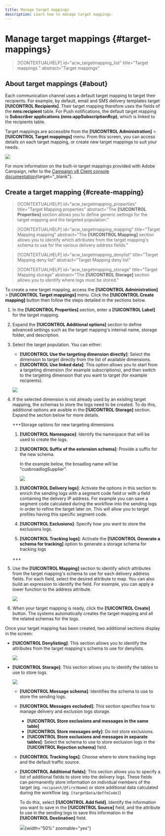 ```yaml
---
title: Manage target mappings
description: Learn how to manage target mappings.
---
```

# Manage target mappings {#target-mappings}

>[!CONTEXTUALHELP]
>id="acw_targetmapping_list"
>title="Target mappings "
>abstract="Target mappings"

## About target mappings {#about}

Each communication channel uses a default target mapping to target their recipients. For example, by default, email and SMS delivery templates target **[!UICONTROL Recipients]**. Their target mapping therefore uses the fields of the **nms:recipient** table. For Push notifications, the default target mapping is **Subscriber applications (nms:appSubscriptionRcp)**, which is linked to the recipients table. 

Target mappings are accessible from the **[!UICONTROL Administration]** > **[!UICONTROL Target mappings]** menu. From this screen, you can access details on each target mapping, or create new target mappings to suit your needs.

![](assets/target-mappings-list.png)

For more information on the built-in target mappings provided with Adobe Campaign, refer to the [Campaign v8 Client console documentation](https://experienceleague.adobe.com/docs/campaign/campaign-v8/audience/add-profiles/target-mappings.html){target="_blank"}.

## Create a target mapping {#create-mapping}

>[!CONTEXTUALHELP]
>id="acw_targetmapping_properties"
>title="Target Mapping properties"
>abstract="The **[!UICONTROL Properties]** section allows you to define generic settings for the target mapping and the targeted population."

>[!CONTEXTUALHELP]
>id="acw_targetmapping_mapping"
>title="Target Mapping mapping"
>abstract="The **[!UICONTROL Mapping]** section allows you to identify which attributes from the target mapping's schema to use for the various delivery address fields."

>[!CONTEXTUALHELP]
>id="acw_targetmapping_denylist"
>title="Target Mapping deny list"
>abstract="Target Mapping deny list"

>[!CONTEXTUALHELP]
>id="acw_targetmapping_storage"
>title="Target Mapping storage"
>abstract="The **[!UICONTROL Storage]** section allows you to identify where logs must be stored."

To create a new target mapping, access the **[!UICONTROL Administration]** > **[!UICONTROL Target mappings]** menu. Click the **[!UICONTROL Create mapping]** button then follow the steps detailed in the sections below.

1. In the **[!UICONTROL Properties]** section, enter a **[!UICONTROL Label]** for the target mapping.

1. Expand the **[!UICONTROL Additional options]** section to define advanced settings such as the target mapping's internal name, storage folder, and description.

1. Select the target population. You can either:

    * **[!UICONTROL Use the targeting dimension directly]**: Select the dimension to target directly from the list of available dimensions.
    * **[!UICONTROL Use linked data]**: This option allows you to start from a targeting dimension (for example subscriptions), and then switch to the targeting dimension that you want to target (for example recipients). 

    ![](assets/target-mappings-properties.png)

1. If the selected dimension is not already used by an existing target mapping, the schemas to store the logs need to be created. To do this, additional options are avaible in the **[!UICONTROL Storage]** section. Expand the section below for more details. 

    +++Storage options for new targeting dimensions

    1. **[!UICONTROL Namespace]**: Identify the namespace that will be used to create the logs. 
    1. **[!UICONTROL Suffix of the extension schema]**: Provide a suffix for the new schema. 

        In the example below, the broadlog name will be "cusbroadlogSupplier".

        ![](assets/target-mappings-new.png)

    1. **[!UICONTROL Delivery logs]**: Activate the options in this section to enrich the sending logs with a segment code field or with a field containing the delivery IP address. For example you can save a segment code calculated during the workflow into the sending logs in order to refine the target later on. This will allow you to target profiles having this specific segment code.

    1. **[!UICONTROL Exclusions]**: Specify how you want to store the exclusions logs.

    1. **[!UICONTROL Tracking logs]**: Activate the **[!UICONTROL Generate a schema for tracking]** option to generate a storage schema for tracking logs

    +++

1. Use the **[!UICONTROL Mapping]** section to identify which attributes from the target mapping's schema to use for each delivery address fields. For each field, select the desired attribute to map. You can also build an expression to identify the field. For example, you can apply a lower function to the address attribute.

    ![](assets/target-mappings-mapping.png)

1. When your target mapping is ready, click the **[!UICONTROL Create]** button. The systems automatically creates the target mapping and all the related schemas for the logs.

Once your target mapping has been created, two additional sections display in the screen:

* **[!UICONTROL Denylisting]**: This section allows you to identify the attributes from the target mapping's schema to use for denylists.

    ![](assets/target-mappings-denylisting.png)

* **[!UICONTROL Storage]**: This section allows you to identify the tables to use to store logs.

    ![](assets/target-mappings-storage.png)

    * **[!UICONTROL Message schema]**:  Identifies the schema to use to store the sending logs.
    * **[!UICONTROL Messages excluded]**: This section specifies how to manage delivery and exclusion logs storage.

        * **[!UICONTROL Store exclusions and messages in the same table]**
        * **[!UICONTROL Store messages only]**: Do not store exclusions.
        * **[!UICONTROL Store exclusions and messages in separate tables]**: Select the schema to use to store exclusion logs in the **[!UICONTROL Rejection schema]** field.

    * **[!UICONTROL Tracking logs]**: Choose where to store tracking logs and the default traffic source.
    * **[!UICONTROL Additional fields]**: This section allows you to specify a list of additional fields to store into  the delivery logs. These fields can permanently store information on individual members of the target (eg. `recipient/@firstName`) or store additional data calculated during the workflow (eg. `[targetData/@offeCode]`)

        To do this, select **[!UICONTROL Add field]**. Identify the information you want to save in the **[!UICONTROL Source]** field, and the attribute to use in the sending logs to save this information in the **[!UICONTROL Destination]** field.

        ![](assets/target-mappings-additional.png){width="50%" zoomable="yes"}
